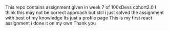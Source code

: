 This repo contains assignment given in week 7 of 100xDevs cohort2.0 
I think this may not be correct approach but still i just solved the assignment with best of my knowledge 
Its just a profile page
This is my first react assignment i done it on my own
Thank you
